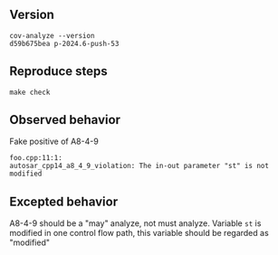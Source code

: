 ## Version

```shell
cov-analyze --version
d59b675bea p-2024.6-push-53
```

## Reproduce steps

```shell
make check
```

## Observed behavior

Fake positive of A8-4-9

```
foo.cpp:11:1:
autosar_cpp14_a8_4_9_violation: The in-out parameter "st" is not modified
```

## Excepted behavior

A8-4-9 should be a "may" analyze, not must analyze. Variable `st` is modified in one control flow path, this variable should be regarded as "modified"
